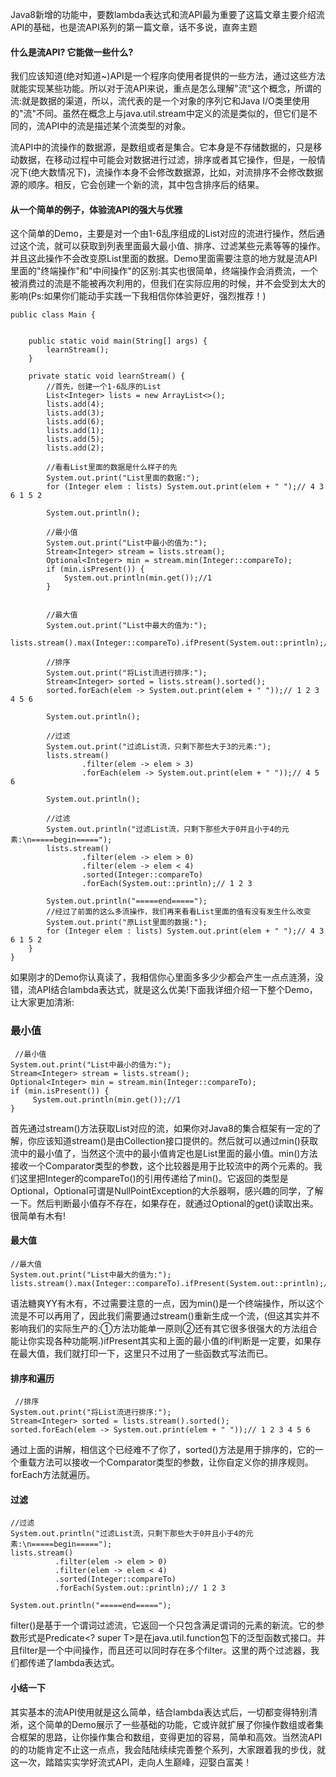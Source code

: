 Java8新增的功能中，要数lambda表达式和流API最为重要了这篇文章主要介绍流API的基础，也是流API系列的第一篇文章，话不多说，直奔主题

#### 什么是流API? 它能做一些什么?

我们应该知道(绝对知道~)API是一个程序向使用者提供的一些方法，通过这些方法就能实现某些功能。所以对于流API来说，重点是怎么理解"流"这个概念，所谓的流:就是数据的渠道，所以，流代表的是一个对象的序列它和Java I/O类里使用的"流"不同。虽然在概念上与java.util.stream中定义的流是类似的，但它们是不同的，流API中的流是描述某个流类型的对象。

流API中的流操作的数据源，是数组或者是集合。它本身是不存储数据的，只是移动数据，在移动过程中可能会对数据进行过滤，排序或者其它操作，但是，一般情况下(绝大数情况下)，流操作本身不会修改数据源，比如，对流排序不会修改数据源的顺序。相反，它会创建一个新的流，其中包含排序后的结果。

#### 从一个简单的例子，体验流API的强大与优雅
  
这个简单的Demo，主要是对一个由1-6乱序组成的List对应的流进行操作，然后通过这个流，就可以获取到列表里面最大最小值、排序、过滤某些元素等等的操作。并且这此操作不会改变原List里面的数据。Demo里面需要注意的地方就是流API里面的"终端操作"和"中间操作"的区别:其实也很简单，终端操作会消费流，一个被消费过的流是不能被再次利用的，但我们在实际应用的时候，并不会受到太大的影响(Ps:如果你们能动手实践一下我相信你体验更好，强烈推荐！)

```
public class Main {


    public static void main(String[] args) { 
        learnStream();
    }

    private static void learnStream() {
        //首先，创建一个1-6乱序的List
        List<Integer> lists = new ArrayList<>();
        lists.add(4);
        lists.add(3);
        lists.add(6);
        lists.add(1);
        lists.add(5);
        lists.add(2);

        //看看List里面的数据是什么样子的先
        System.out.print("List里面的数据:");
        for (Integer elem : lists) System.out.print(elem + " ");// 4 3 6 1 5 2

        System.out.println();

        //最小值
        System.out.print("List中最小的值为:");
        Stream<Integer> stream = lists.stream();
        Optional<Integer> min = stream.min(Integer::compareTo);
        if (min.isPresent()) {
            System.out.println(min.get());//1
        }


        //最大值
        System.out.print("List中最大的值为:");
        lists.stream().max(Integer::compareTo).ifPresent(System.out::println);//6

        //排序
        System.out.print("将List流进行排序:");
        Stream<Integer> sorted = lists.stream().sorted();
        sorted.forEach(elem -> System.out.print(elem + " "));// 1 2 3 4 5 6

        System.out.println();

        //过滤
        System.out.print("过滤List流，只剩下那些大于3的元素:");
        lists.stream()
                .filter(elem -> elem > 3)
                .forEach(elem -> System.out.print(elem + " "));// 4 5 6

        System.out.println();

        //过滤
        System.out.println("过滤List流，只剩下那些大于0并且小于4的元素:\n=====begin=====");
        lists.stream()
                .filter(elem -> elem > 0)
                .filter(elem -> elem < 4)
                .sorted(Integer::compareTo)
                .forEach(System.out::println);// 1 2 3

        System.out.println("=====end=====");
        //经过了前面的这么多流操作，我们再来看看List里面的值有没有发生什么改变
        System.out.print("原List里面的数据:");
        for (Integer elem : lists) System.out.print(elem + " ");// 4 3 6 1 5 2
    }
}
```

如果刚才的Demo你认真读了，我相信你心里面多多少少都会产生一点点涟漪，没错，流API结合lambda表达式，就是这么优美!下面我详细介绍一下整个Demo，让大家更加清淅:

### 最小值

```
 //最小值
System.out.print("List中最小的值为:");
Stream<Integer> stream = lists.stream();
Optional<Integer> min = stream.min(Integer::compareTo);
if (min.isPresent()) {
     System.out.println(min.get());//1
}
```
首先通过stream()方法获取List对应的流，如果你对Java8的集合框架有一定的了解，你应该知道stream()是由Collection接口提供的。然后就可以通过min()获取流中的最小值了，当然这个流中的最小值肯定也是List里面的最小值。min()方法接收一个Comparator类型的参数，这个比较器是用于比较流中的两个元素的。我们这里把Integer的compareTo()的引用传递给了min()。它返回的类型是Optional，Optional可谓是NullPointException的大杀器啊，感兴趣的同学，了解一下。然后判断最小值存不存在，如果存在，就通过Optional的get()读取出来。很简单有木有!

#### 最大值

```
//最大值
System.out.print("List中最大的值为:");
lists.stream().max(Integer::compareTo).ifPresent(System.out::println);//6
```
语法糖爽YY有木有，不过需要注意的一点，因为min()是一个终端操作，所以这个流是不可以再用了，因此我们需要通过stream()重新生成一个流，(但这其实并不影响我们的实际生产的:①方法功能单一原则②还有其它很多很强大的方法组合能让你实现各种功能啊.)ifPresent其实和上面的最小值的if判断是一定要，如果存在最大值，我们就打印一下，这里只不过用了一些函数式写法而已。

#### 排序和遍历

```
 //排序
System.out.print("将List流进行排序:");
Stream<Integer> sorted = lists.stream().sorted();
sorted.forEach(elem -> System.out.print(elem + " "));// 1 2 3 4 5 6
```
通过上面的讲解，相信这个已经难不了你了，sorted()方法是用于排序的，它的一个重载方法可以接收一个Comparator类型的参数，让你自定义你的排序规则。forEach方法就遍历。

#### 过滤

```
//过滤
System.out.println("过滤List流，只剩下那些大于0并且小于4的元素:\n=====begin=====");
lists.stream()
          .filter(elem -> elem > 0)
          .filter(elem -> elem < 4)
          .sorted(Integer::compareTo)
          .forEach(System.out::println);// 1 2 3

System.out.println("=====end=====");
```
filter()是基于一个谓词过滤流，它返回一个只包含满足谓词的元素的新流。它的参数形式是Predicate<? super T>是在java.util.function包下的泛型函数式接口。并且filter是一个中间操作，而且还可以同时存在多个filter。这里的两个过滤器，我们都传递了lambda表达式。

#### 小结一下

其实基本的流API使用就是这么简单，结合lambda表达式后，一切都变得特别清淅，这个简单的Demo展示了一些基础的功能，它或许就扩展了你操作数组或者集合框架的思路，让你操作集合和数组，变得更加的容易，简单和高效。当然流API的的功能肯定不止这一点点，我会陆陆续续完善整个系列，大家跟着我的步伐，就这一次，踏踏实实学好流式API，走向人生巅峰，迎娶白富美！

